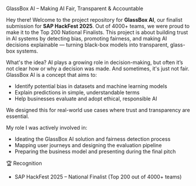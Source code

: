 GlassBox AI – Making AI Fair, Transparent & Accountable

Hey there!
Welcome to the project repository for **GlassBox AI**, our finalist submission for **SAP HackFest 2025**. Out of 4000+ teams, we were proud to make it to the Top 200 National Finalists.
This project is about building trust in AI systems by detecting bias, promoting fairness, and making AI decisions explainable — turning black-box models into transparent, glass-box systems.

 What's the idea?
AI plays a growing role in decision-making, but often it’s not clear how or why a decision was made. And sometimes, it's just not fair.
GlassBox AI is a concept that aims to:

- Identify potential bias in datasets and machine learning models
- Explain predictions in simple, understandable terms
- Help businesses evaluate and adopt ethical, responsible AI

We designed this for real-world use cases where trust and transparency are essential.

My role
I was actively involved in:
- Ideating the GlassBox AI solution and fairness detection process
- Mapping user journeys and designing the evaluation pipeline
- Preparing the business model and presenting during the final pitch


🏆 Recognition
- SAP HackFest 2025 – National Finalist (Top 200 out of 4000+ teams)

